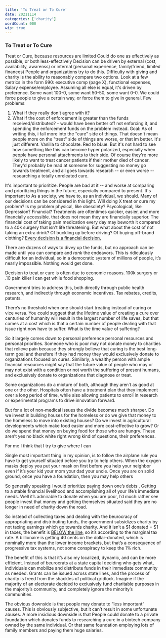 ```yaml
---
title: 'To Treat or To Cure'
date: 20211114
categories: ['charity']
wordCount: 000
wip: true
---
```


### To Treat or To Cure

Treat or Cure, because resources are limited 
Could do one as effectively as possible, or both less-effectively
Decision can be driven by external (cost, availability, awarenss) or internal (personal experience, family/friend, limited finances)
People and organizations try to do this.
Difficulty with giving and charity is the ability to reasonably compare two options.
Look at a few metrics in the form 990: executive comp (page X), functional expenses, Salary expense/employee.
Assuming all else is equal, it's driven by preference. Some want 100-0, some want 50-50, some want 0-0.
We could force people to give a certain way, or force them to give in general. Few problems:
  1. What if they really don't agree with it?
  2. What if the cost of enforcement is greater than the funds received/distributed?
    - would have been better off not enforcing it, and spending the enforcement funds on the problem instead.
Goal: 
As of writing this, i fall more into the "cure" side of things. That doesn't mean people more on the "treat" side of things are worse, or that im better. It's just different. Vanilla to chocolate. Red to bLue.
But it's not hard to see how something like this can become hyper polarized, especially when people have personal attachments to their side. Of course they're more likely to want to treat cancer patients if their mother died of cancer. They'd probably be mad at someone for suggesting no money go towards treatment, and all goes towards research -- or even worse -- researching a totally unreleated cure.

It's important to prioritize. People are bad at it -- and worse at comparing and prioritizing things in the future, especially compared to present. 
It's important to 
As a society, we have to, as an individual, we should. Many of our decisions can be considered in this light. Will doing X treat or cure my problem? Is my problem physical, like obesdiety? Psycological, like Depression? Financial?
Treatments are oftentimes quicker, easier, and more financially accessible. that does not mean they are financially superior. 
The financial cost of taking pain medication every day may beworth it compared to a 40k surgery that isn't life threatening. But what about the cost of not taking an extra drink? Of buckling up before driving? Of buying off-brand clothing? [Every decision is a financial decision](), 


There are dozens of ways to divvy up the funds, but no approach can be made until you can compare and _rank_ the endeavors. This is ridiculously difficult for an individual, so in a democratic system of millions of people, it’s nearly impossible. Nothing would get done.

Decision to treat or cure is often due to economic reasons. 100k surgery or .10 pain killer I can get while food shopping.

Government tries to address this, both directly through public health research, and indirectly through economic incentives. Tax rebates, credits, patents.

There’s no threshold when one should start treating instead of curing or vice versa. You could suggest that the lifetime value of creating a cure over centuries of humanity will result in the largest number of life saves, but that comes at a cost which is that a certain number of people dealing with that issue right now have to suffer. What is the time value of suffering?

So it largely comes down to personal preference personal resources and personal priorities. Someone who is poor may not donate money to charities that relieve pain because they strongly believe that curing is the best long-term goal and therefore if they had money they would exclusively donate to organizations focused on cures. Similarly, a wealthy person with ample financial resources might say that the future value of people who may or may not exist with a condition or not worth the suffering of present humans, and exclusively donate to organizations that diagnose or treat.


Some organizations do a mixture of both, although they aren’t as good at one or the other. Hospitals often have a treatment plan that they implement over a long period of time, while also allowing patients to enroll in research or experimental programs to drive innovation forward.

But for a lot of non-medical issues the divide becomes much sharper. Do we invest in building houses for the homeless or do we give that money to the homeless to move into existing houses? Do we invest in agricultural developments which make food easier and more cost-effective to grow? Or do we spend that money on buying food for those who are hungry. These aren’t yes no black white right wrong kind of questions, their preferences. 

For me I think that I try to give where I can

Single most important thing in my opinion, is to follow the airplane rule you have to get yourself situated before you try to help others. When the oxygen masks deploy you put your mask on first before you help your neighbor even if it’s your kid your mom your dad your uncle. Once you are on solid ground, once you have a foundation, then you may help others

So generally speaking I would prioritize paying down one’s debts , Getting to a stable financial livelihood and accomplishing all of your life‘s immediate needs. Well it’s admirable to donate when you are poor, I’d much rather see people invest that money and getting themselves situated said they are no longer in need of charity down the road.

So instead of collecting taxes and dealing with the beurocracy of appropriating and distributing funds, the government subsidizes charity by not taxing earnings which go towards charity. And it isn’t a $1 donated = $1 in taxes, the benefit is [BELOW the line](), so it’s according to the marginal tax rate. A billionaire is getting 40 cents on the dollar-donated, which is nominally more than the lower income brackets, but that’s a consequence of progressive tax systems, not some conspiracy to keep the 1% rich. 

The benefit of this is that it’s also my localized, dynamic, and can be more efficient. Instead of beurocrats at a state capital deciding who gets what, individuals can mobilize and distribute funds in their immediate community as needed. Grants can be issued across state lines, and the process of charity is freed from the shackles of political gridlock. Imagine if the majority of an electorate decided to exclusively fund charitable purposes in the majority’s community, and completely ignore the minority’s communities. 

The obvious downside is that people may donate to “less important” causes. This is obviously subjective, but it can’t result in some unfortunate abuses. A more insidious downside is that People could donate to a private foundation which donates funds to researching a cure in a biotech company owned by the same individual. Or that same foundation employing lots of family members and paying them huge salaries. 

